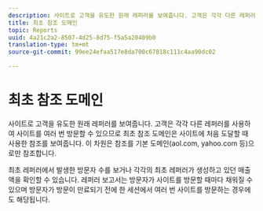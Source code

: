 ```yaml
---
description: 사이트로 고객을 유도한 원래 레퍼러를 보여줍니다. 고객은 각각 다른 레퍼러를 사용하여 사이트를 여러 번 방문할 수 있으므로 최초 참조 도메인은 사이트에 처음 도달할 때 사용한 참조를 보여줍니다. 이 차원은 참조를 기본 도메인(aol.com, yahoo.com 등)으로만 참조합니다.
title: 최초 참조 도메인
topic: Reports
uuid: 4a21c2a2-8507-4d25-8d75-f5a5a20409b0
translation-type: tm+mt
source-git-commit: 99ee24efaa517e8da700c67818c111c4aa90dc02

---
```



# 최초 참조 도메인

사이트로 고객을 유도한 원래 레퍼러를 보여줍니다. 고객은 각각 다른 레퍼러를 사용하여 사이트를 여러 번 방문할 수 있으므로 최초 참조 도메인은 사이트에 처음 도달할 때 사용한 참조를 보여줍니다. 이 차원은 참조를 기본 도메인(aol.com, yahoo.com 등)으로만 참조합니다.

최초 레퍼러에서 발생한 방문자 수를 보거나 각각의 최초 레퍼러가 생성하고 있던 매출액을 확인할 수 있습니다. 레퍼러 보고서는 방문자가 사이트를 방문할 때마다 채워질 수 있으며 방문자가 방문이 만료되기 전에 한 세션에서 여러 번 사이트를 방문하는 경우에도 해당됩니다.
